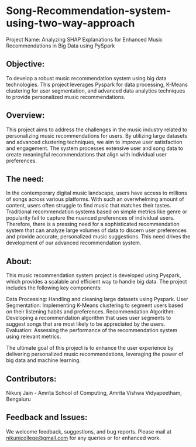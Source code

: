 # Song-Recommendation-system-using-two-way-approach

Project Name: Analyzing SHAP Explanations for Enhanced Music Recommendations in Big Data using PySpark 

## Objective:
To develop a robust music recommendation system using big data technologies. This project leverages Pyspark for data processing, K-Means clustering for user segmentation, and advanced data analytics techniques to provide personalized music recommendations.

## Overview:
This project aims to address the challenges in the music industry related to personalizing music recommendations for users. By utilizing large datasets and advanced clustering techniques, we aim to improve user satisfaction and engagement. The system processes extensive user and song data to create meaningful recommendations that align with individual user preferences.

## The need:
In the contemporary digital music landscape, users have access to millions of songs across various platforms. With such an overwhelming amount of content, users often struggle to find music that matches their tastes. Traditional recommendation systems based on simple metrics like genre or popularity fail to capture the nuanced preferences of individual users. Therefore, there is a pressing need for a sophisticated recommendation system that can analyze large volumes of data to discern user preferences and provide accurate, personalized music suggestions. This need drives the development of our advanced recommendation system.

## About:
This music recommendation system project is developed using Pyspark, which provides a scalable and efficient way to handle big data. The project includes the following key components:

Data Processing: Handling and cleaning large datasets using Pyspark.
User Segmentation: Implementing K-Means clustering to segment users based on their listening habits and preferences.
Recommendation Algorithm: Developing a recommendation algorithm that uses user segments to suggest songs that are most likely to be appreciated by the users.
Evaluation: Assessing the performance of the recommendation system using relevant metrics.

The ultimate goal of this project is to enhance the user experience by delivering personalized music recommendations, leveraging the power of big data and machine learning.

## Contributors:
Nikunj Jain - Amrita School of Computing, Amrita Vishwa Vidyapeetham, Bengaluru


## Feedback and Issues:
We welcome feedback, suggestions, and bug reports. Please mail at nikunjcollege@gmail.com for any queries or for enhanced work.
